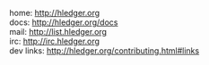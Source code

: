 home: http://hledger.org  
docs: http://hledger.org/docs  
mail: http://list.hledger.org  
irc: http://irc.hledger.org  
dev links: http://hledger.org/contributing.html#links